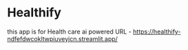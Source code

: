 # Healthify
this app is for Health care ai powered 
URL - https://healthify-ndfefdwcokltwpiuveyjcn.streamlit.app/
